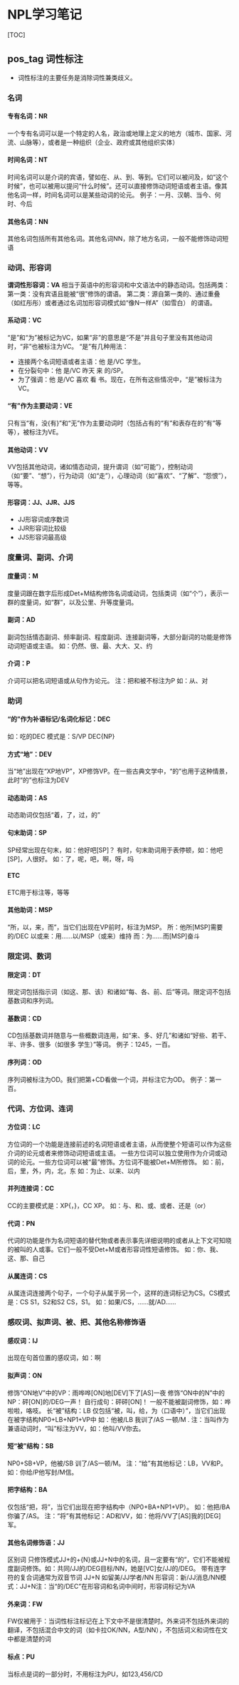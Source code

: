 # NPL学习笔记

[TOC]



## pos_tag 词性标注

- 词性标注的主要任务是消除词性兼类歧义。

### 名词

#### **专有名词：NR**

一个专有名词可以是一个特定的人名，政治或地理上定义的地方（城市、国家、河流、山脉等），或者是一种组织（企业、政府或其他组织实体）

#### **时间名词：NT**

时间名词可以是介词的宾语，譬如在、从、到、等到。它们可以被问及，如“这个时候”，也可以被用以提问“什么时候”。还可以直接修饰动词短语或者主语。像其他名词一样，时间名词可以是某些动词的论元。
例子：一月、汉朝、当今、何时、今后

#### **其他名词：NN**

其他名词包括所有其他名词。其他名词NN，除了地方名词，一般不能修饰动词短语



### 动词、形容词

**谓词性形容词：VA**
相当于英语中的形容词和中文语法中的静态动词。包括两类：
第一类：没有宾语且能被“很”修饰的谓语。
第二类：源自第一类的、通过重叠（如红彤彤）或者通过名词加形容词模式如“像N一样A”（如雪白） 的谓语。

#### **系动词：VC**

“是”和“为”被标记为VC，如果“非”的意思是“不是”并且句子里没有其他动词时，“非”也被标注为VC。
“是”有几种用法：

- 连接两个名词短语或者主语：他 是/VC 学生。
-  在分裂句中：他 是/VC 昨天 来 的/SP。
- 为了强调：他 是/VC 喜欢 看 书。现在，在所有这些情况中，“是”被标注为VC。
  

#### **“有”作为主要动词：VE**

只有当“有，没{有}”和“无”作为主要动词时（包括占有的“有”和表存在的“有”等等），被标注为VE。

#### **其他动词：VV**

VV包括其他动词，诸如情态动词，提升谓词（如“可能”），控制动词（如“要”、“想”），行为动词（如“走”），心理动词（如“喜欢”、“了解”、“怨恨”），等等。

#### **形容词：JJ、JJR、JJS**

- JJ形容词或序数词
- JJR形容词比较级
- JJS形容词最高级

### 度量词、副词、介词

#### **度量词：M**

度量词跟在数字后形成Det+M结构修饰名词或动词，包括类词（如“个”），表示一群的度量词，如“群”，以及公里、升等度量词。

#### **副词：AD**

副词包括情态副词、频率副词、程度副词、连接副词等，大部分副词的功能是修饰动词短语或主语。
如：仍然、很、最、大大、又、约

#### **介词：P**

介词可以把名词短语或从句作为论元。
注：把和被不标注为P
如：从、对

### 助词

#### **“的”作为补语标记/名词化标记：DEC**

如：吃的DEC
模式是：S/VP DEC{NP}

#### **方式“地”：DEV**

当“地”出现在“XP地VP”，XP修饰VP。在一些古典文学中，“的”也用于这种情景，此时“的”也标注为DEV

#### **动态助词：AS**

动态助词仅包括“着，了，过，的”

#### **句末助词：SP**

SP经常出现在句末，如：他好吧[SP]？
有时，句末助词用于表停顿，如：他吧[SP]，人很好。
如：了，呢，吧，啊，呀，吗

#### **ETC**

ETC用于标注等，等等

#### **其他助词：MSP**

“所，以，来，而”，当它们出现在VP前时，标注为MSP。
所：他所[MSP]需要的/DEC
以或来：用……以/MSP（或来）维持
而：为……而[MSP]奋斗

### 限定词、数词

#### **限定词：DT**

限定词包括指示词（如这、那、该）和诸如“每、各、前、后”等词。限定词不包括基数词和序列词。

#### **基数词：CD**

CD包括基数词并随意与一些概数词连用，如“来、多、好几”和诸如“好些、若干、半、许多、很多（如很多 学生）”等词。
例子：1245，一百。

#### **序列词：OD**

序列词被标注为OD。我们把第+CD看做一个词，并标注它为OD。
例子：第一百。

### 代词、方位词、连词

#### **方位词：LC**

方位词的一个功能是连接前述的名词短语或者主语，从而使整个短语可以作为这些介词的论元或者来修饰动词短语或主语。
一些方位词可以独立使用作为介词或动词的论元。一些方位词可以被“最”修饰。方位词不能被Det+M所修饰。
如：前，后，里，外，内，北，东
如：为止、以来、以内

#### **并列连接词：CC**

CC的主要模式是：XP{，}，CC XP。
如：与、和、或、或者、还是（or）

#### **代词：PN**

代词的功能是作为名词短语的替代物或者表示事先详细说明的或者从上下文可知晓的被叫的人或事。它们一般不受Det+M或者形容词性短语修饰。
如：你、我、这、那、自己

#### **从属连词：CS**

从属连词连接两个句子，一个句子从属于另一个，这样的连词标记为CS。CS模式是：CS S1，S2和S2 CS，S1。
如：如果/CS，……就/AD……

### 感叹词、拟声词、被、把、其他名称修饰语

#### **感叹词：IJ**

出现在句首位置的感叹词，如：啊

#### **拟声词：ON**

修饰“ON地V”中的VP：雨哗哗[ON]地[DEV]下了[AS]一夜
修饰“ON中的N”中的NP：砰[ON]的/DEG一声！
自行成句：砰砰[ON]！
一般不能被副词修饰，如：哗啦啦，咯吱。
长“被”结构：LB
仅包括“被，叫，给，为（口语中）”，当它们出现在被字结构NP0+LB+NP1+VP中
如：他被/LB 我训了/AS 一顿/M .
注：当叫作为兼语动词时，“叫”标注为VV，如：他叫/VV你去。

#### **短“被”结构：SB**

NP0+SB+VP，他被/SB 训了/AS一顿/M。
注：“给”有其他标记：LB，VV和P。
如：你给/P他写封/M信。

#### **把字结构：BA**

仅包括“把，将”，当它们出现在把字结构中（NP0+BA+NP1+VP）。
如：他把/BA你骗了/AS。
注：“将”有其他标记：AD和VV，如：他将/VV了[AS]我的[DEG]军。

#### **其他名词修饰语：JJ**

区别词 只修饰模式JJ+的+{N}或JJ+N中的名词，且一定要有“的”，它们不能被程度副词修饰。如：共同/JJ的/DEG目标/NN，她是[VC]女/JJ的/DEG。
带有连字符的复合词通常为双音节词 JJ+N 如留美/JJ学者/NN
形容词：新/JJ消息/NN模式：JJ+N注：当“的/DEC”在形容词和名词中间时，形容词标记为VA

#### **外来词：FW**

FW仅被用于：当词性标注标记在上下文中不是很清楚时。外来词不包括外来词的翻译，不包括混合中文的词（如卡拉OK/NN，A型/NN），不包括词义和词性在文中都是清楚的词

#### **标点：PU**

当标点是词的一部分时，不用标注为PU，如123,456/CD
